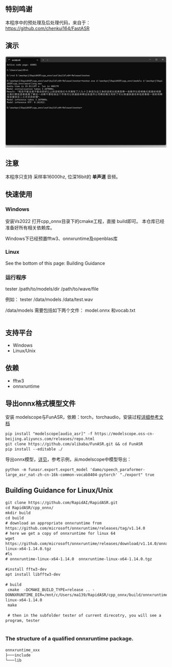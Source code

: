 
## 特别鸣谢

本程序中的预处理及后处理代码，来自于：https://github.com/chenkui164/FastASR


##  演示

![Windows演示](images/demo.png "Windows ASR")

## 注意
本程序只支持 采样率16000hz, 位深16bit的 **单声道** 音频。

## 快速使用

### Windows
 
 安装Vs2022 打开cpp_onnx目录下的cmake工程，直接 build即可。 本仓库已经准备好所有相关依赖库。
 
 Windows下已经预置fftw3、onnxruntime及openblas库


### Linux
See the bottom of this page: Building Guidance





###  运行程序

tester  /path/to/models/dir /path/to/wave/file

 例如： tester /data/models  /data/test.wav

/data/models 需要包括如下两个文件： model.onnx 和vocab.txt

```

```
## 支持平台

- Windows
- Linux/Unix

## 依赖
- fftw3
- onnxruntime


## 导出onnx格式模型文件
安装 modelscope与FunASR，依赖：torch，torchaudio，安装过程[详细参考文档](https://github.com/alibaba-damo-academy/FunASR/wiki)
```shell
pip install "modelscope[audio_asr]" -f https://modelscope.oss-cn-beijing.aliyuncs.com/releases/repo.html
git clone https://github.com/alibaba/FunASR.git && cd FunASR
pip install --editable ./
```
导出onnx模型，[详见](https://github.com/alibaba-damo-academy/FunASR/tree/main/funasr/export)，参考示例，从modelscope中模型导出：

```
python -m funasr.export.export_model 'damo/speech_paraformer-large_asr_nat-zh-cn-16k-common-vocab8404-pytorch' "./export" true
```

## Building Guidance for Linux/Unix

```
git clone https://github.com/RapidAI/RapidASR.git
cd RapidASR/cpp_onnx/
mkdir build
cd build
# download an appropriate onnxruntime from https://github.com/microsoft/onnxruntime/releases/tag/v1.14.0
# here we get a copy of onnxruntime for linux 64
wget https://github.com/microsoft/onnxruntime/releases/download/v1.14.0/onnxruntime-linux-x64-1.14.0.tgz
#ls 
# onnxruntime-linux-x64-1.14.0  onnxruntime-linux-x64-1.14.0.tgz

#install fftw3-dev
apt install libfftw3-dev

# build 
 cmake  -DCMAKE_BUILD_TYPE=release .. -DONNXRUNTIME_DIR=/mnt/c/Users/ma139/RapidASR/cpp_onnx/build/onnxruntime-linux-x64-1.14.0
 make
 
 # then in the subfolder tester of current direcotry, you will see a program, tester
 

````

### The structure of a qualified onnxruntime package.
```
onnxruntime_xxx
├───include
└───lib
```

